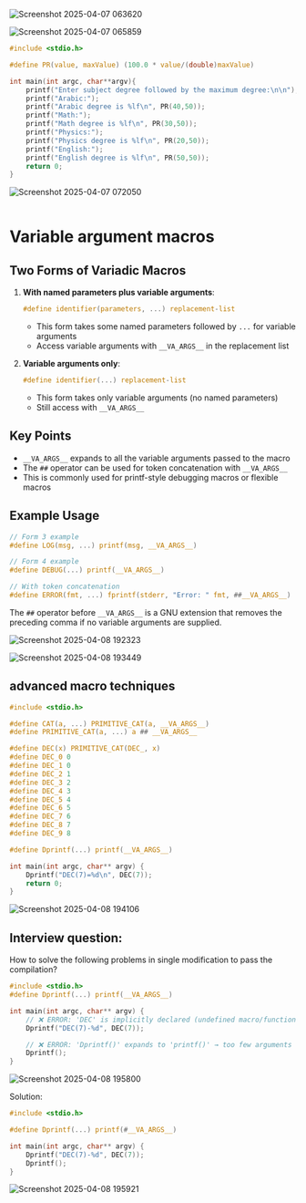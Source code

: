 ![Screenshot 2025-04-07 063620](https://github.com/user-attachments/assets/55da3349-9132-44e6-9584-2443bbb7df17)



![Screenshot 2025-04-07 065859](https://github.com/user-attachments/assets/9cdbef91-bc27-4e5b-ab39-72a2c0b95f55)
```C
#include <stdio.h>

#define PR(value, maxValue) (100.0 * value/(double)maxValue)

int main(int argc, char**argv){
    printf("Enter subject degree followed by the maximum degree:\n\n");
    printf("Arabic:");
    printf("Arabic degree is %lf\n", PR(40,50));
    printf("Math:");
    printf("Math degree is %lf\n", PR(30,50));
    printf("Physics:");
    printf("Physics degree is %lf\n", PR(20,50));
    printf("English:");
    printf("English degree is %lf\n", PR(50,50));
	return 0;
}
```

![Screenshot 2025-04-07 072050](https://github.com/user-attachments/assets/98f5f6bf-1b5d-4311-8bc8-8fa89ac6996d)


```
```
# Variable argument macros 


## Two Forms of Variadic Macros

1. **With named parameters plus variable arguments**:
   ```c
   #define identifier(parameters, ...) replacement-list
   ```
   - This form takes some named parameters followed by `...` for variable arguments
   - Access variable arguments with `__VA_ARGS__` in the replacement list

2. **Variable arguments only**:
   ```c
   #define identifier(...) replacement-list
   ```
   - This form takes only variable arguments (no named parameters)
   - Still access with `__VA_ARGS__`

## Key Points

- `__VA_ARGS__` expands to all the variable arguments passed to the macro
- The `##` operator can be used for token concatenation with `__VA_ARGS__`
- This is commonly used for printf-style debugging macros or flexible macros

## Example Usage

```c
// Form 3 example
#define LOG(msg, ...) printf(msg, __VA_ARGS__)

// Form 4 example
#define DEBUG(...) printf(__VA_ARGS__)

// With token concatenation
#define ERROR(fmt, ...) fprintf(stderr, "Error: " fmt, ##__VA_ARGS__)
```

The `##` operator before `__VA_ARGS__` is a GNU extension that removes the preceding comma if no variable arguments are supplied.

![Screenshot 2025-04-08 192323](https://github.com/user-attachments/assets/36e9806b-3189-4b74-9ca4-c1df5c189e2d)


![Screenshot 2025-04-08 193449](https://github.com/user-attachments/assets/c83fafd6-23b0-4c3e-9b85-4530bccf60ba)

## advanced macro techniques
```C
#include <stdio.h>

#define CAT(a, ...) PRIMITIVE_CAT(a, __VA_ARGS__)
#define PRIMITIVE_CAT(a, ...) a ## __VA_ARGS__

#define DEC(x) PRIMITIVE_CAT(DEC_, x)
#define DEC_0 0
#define DEC_1 0
#define DEC_2 1
#define DEC_3 2
#define DEC_4 3
#define DEC_5 4
#define DEC_6 5
#define DEC_7 6
#define DEC_8 7
#define DEC_9 8

#define Dprintf(...) printf(__VA_ARGS__)

int main(int argc, char** argv) {
    Dprintf("DEC(7)=%d\n", DEC(7));
    return 0;
}
```
![Screenshot 2025-04-08 194106](https://github.com/user-attachments/assets/a01505ca-0f61-47e9-ba38-90c8fb8dcdc9)

## Interview question:
How to solve the following problems in single modification to pass the compilation?
```C
#include <stdio.h> 
#define Dprintf(...) printf(__VA_ARGS__)  

int main(int argc, char** argv) {
    // ❌ ERROR: 'DEC' is implicitly declared (undefined macro/function)
    Dprintf("DEC(7)-%d", DEC(7));  

    // ❌ ERROR: 'Dprintf()' expands to 'printf()' → too few arguments
    Dprintf();  
}
```
![Screenshot 2025-04-08 195800](https://github.com/user-attachments/assets/c999c013-03d3-4ec0-a62a-faff650ed12a)

Solution:
```C
#include <stdio.h>  

#define Dprintf(...) printf(#__VA_ARGS__)  

int main(int argc, char** argv) {
    Dprintf("DEC(7)-%d", DEC(7));  
    Dprintf();  
}
```
![Screenshot 2025-04-08 195921](https://github.com/user-attachments/assets/835e69e3-ce4f-4e7c-894e-6f87fd674083)

